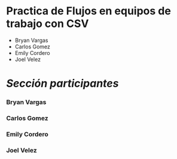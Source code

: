 
# **Practica de Flujos en equipos de trabajo con CSV**

- Bryan Vargas
- Carlos Gomez
- Emily Cordero
- Joel Velez

# *Sección participantes*

### **Bryan Vargas**

### **Carlos Gomez**

### **Emily Cordero**

### **Joel Velez**

